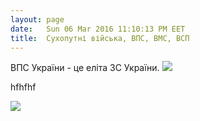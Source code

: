 ```yaml
---
layout: page
date:   Sun 06 Mar 2016 11:10:13 PM EET
title:  Сухопутні війська, ВПС, ВМС, ВСП
---
```


   ВПС України - це еліта ЗС України.
   ![](/ozv/assets/Emblem_of_the_Ukrainian_Air_Force.svg)
   
   hfhfhf
   
   ![](/ozv/assets/Emblem_of_the_Ukrainian_Air_Force.svg)
